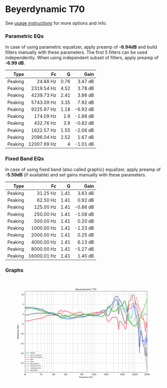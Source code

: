 # Beyerdynamic T70
See [usage instructions](https://github.com/jaakkopasanen/AutoEq#usage) for more options and info.

### Parametric EQs
In case of using parametric equalizer, apply preamp of **-6.94dB** and build filters manually
with these parameters. The first 5 filters can be used independently.
When using independent subset of filters, apply preamp of **-6.99 dB**.

| Type    | Fc          |    Q | Gain     |
|--------:|------------:|-----:|---------:|
| Peaking | 24.68 Hz    | 0.76 | 3.47 dB  |
| Peaking | 2319.54 Hz  | 4.52 | 3.78 dB  |
| Peaking | 4239.73 Hz  | 2.41 | 3.86 dB  |
| Peaking | 5743.09 Hz  | 3.35 | 7.92 dB  |
| Peaking | 9225.97 Hz  | 1.18 | -6.92 dB |
| Peaking | 174.09 Hz   | 1.9  | -1.88 dB |
| Peaking | 432.76 Hz   | 3.9  | -0.82 dB |
| Peaking | 1622.57 Hz  | 1.55 | -2.06 dB |
| Peaking | 2096.04 Hz  | 2.52 | 1.67 dB  |
| Peaking | 12007.99 Hz | 4    | -1.01 dB |

### Fixed Band EQs
In case of using fixed band (also called graphic) equalizer, apply preamp of **-5.59dB**
(if available) and set gains manually with these parameters.

| Type    | Fc          |    Q | Gain     |
|--------:|------------:|-----:|---------:|
| Peaking | 31.25 Hz    | 1.41 | 3.63 dB  |
| Peaking | 62.50 Hz    | 1.41 | 0.92 dB  |
| Peaking | 125.00 Hz   | 1.41 | -0.86 dB |
| Peaking | 250.00 Hz   | 1.41 | -1.08 dB |
| Peaking | 500.00 Hz   | 1.41 | 0.20 dB  |
| Peaking | 1000.00 Hz  | 1.41 | -1.23 dB |
| Peaking | 2000.00 Hz  | 1.41 | 0.25 dB  |
| Peaking | 4000.00 Hz  | 1.41 | 6.13 dB  |
| Peaking | 8000.00 Hz  | 1.41 | -5.27 dB |
| Peaking | 16000.01 Hz | 1.41 | 1.40 dB  |

### Graphs
![](./Beyerdynamic%20T70.png)
